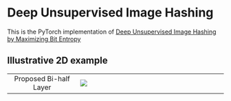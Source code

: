 # Deep Unsupervised Image Hashing

This is the PyTorch implementation of [Deep Unsupervised Image Hashing by Maximizing Bit Entropy]()


## Illustrative 2D example
<table border=0 >
	<tbody>
    <tr>
		</tr>
		<tr>
			<td width="19%" align="center"> Proposed Bi-half Layer </td>
			<td width="40%" > <img src="https://raw.githubusercontent.com/liyunqianggyn/Deep-Unsupervised-Image-Hashing-by-Maximizing-Bit-Entropy/master/bi_half layer.png"> </td>
		</tr>
	</tbody>
</table>


